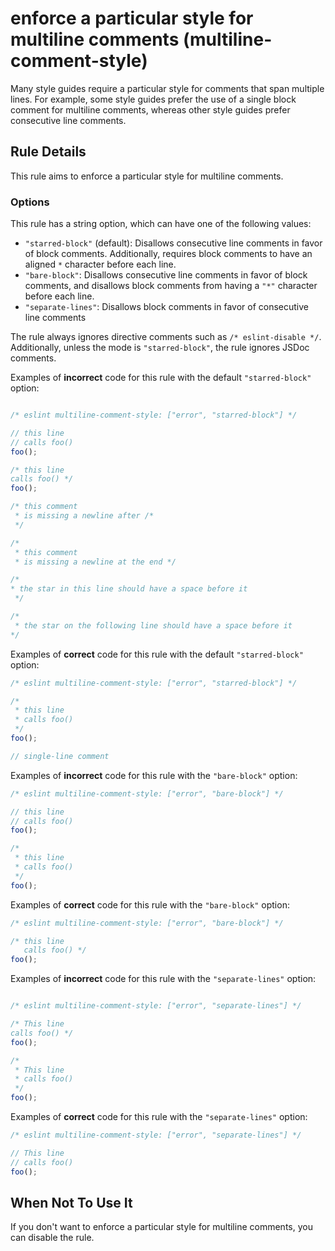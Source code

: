 # enforce a particular style for multiline comments (multiline-comment-style)

Many style guides require a particular style for comments that span multiple lines. For example, some style guides prefer the use of a single block comment for multiline comments, whereas other style guides prefer consecutive line comments.

## Rule Details

This rule aims to enforce a particular style for multiline comments.

### Options

This rule has a string option, which can have one of the following values:

* `"starred-block"` (default): Disallows consecutive line comments in favor of block comments. Additionally, requires block comments to have an aligned `*` character before each line.
* `"bare-block"`: Disallows consecutive line comments in favor of block comments, and disallows block comments from having a `"*"` character before each line.
* `"separate-lines"`: Disallows block comments in favor of consecutive line comments

The rule always ignores directive comments such as `/* eslint-disable */`. Additionally, unless the mode is `"starred-block"`, the rule ignores JSDoc comments.

Examples of **incorrect** code for this rule with the default `"starred-block"` option:

```js

/* eslint multiline-comment-style: ["error", "starred-block"] */

// this line
// calls foo()
foo();

/* this line
calls foo() */
foo();

/* this comment
 * is missing a newline after /*
 */

/*
 * this comment
 * is missing a newline at the end */

/*
* the star in this line should have a space before it
 */

/*
 * the star on the following line should have a space before it
*/

```

Examples of **correct** code for this rule with the default `"starred-block"` option:

```js
/* eslint multiline-comment-style: ["error", "starred-block"] */

/*
 * this line
 * calls foo()
 */
foo();

// single-line comment
```

Examples of **incorrect** code for this rule with the `"bare-block"` option:

```js
/* eslint multiline-comment-style: ["error", "bare-block"] */

// this line
// calls foo()
foo();

/*
 * this line
 * calls foo()
 */
foo();
```

Examples of **correct** code for this rule with the `"bare-block"` option:

```js
/* eslint multiline-comment-style: ["error", "bare-block"] */

/* this line
   calls foo() */
foo();
```

Examples of **incorrect** code for this rule with the `"separate-lines"` option:

```js

/* eslint multiline-comment-style: ["error", "separate-lines"] */

/* This line
calls foo() */
foo();

/*
 * This line
 * calls foo()
 */
foo();

```

Examples of **correct** code for this rule with the `"separate-lines"` option:

```js
/* eslint multiline-comment-style: ["error", "separate-lines"] */

// This line
// calls foo()
foo();


```

## When Not To Use It

If you don't want to enforce a particular style for multiline comments, you can disable the rule.
